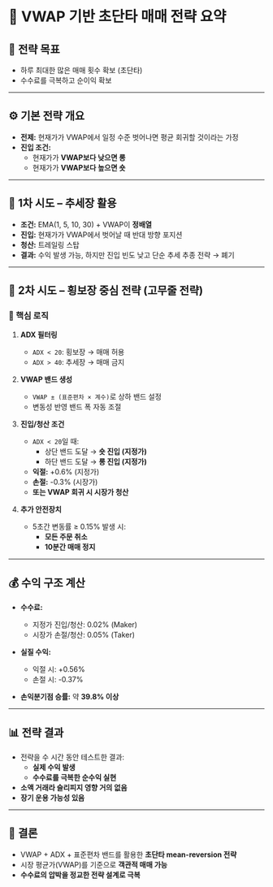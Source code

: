 # 🎯 VWAP 기반 초단타 매매 전략 요약

## 📌 전략 목표
- 하루 최대한 많은 매매 횟수 확보 (초단타)
- 수수료를 극복하고 순이익 확보

---

## ⚙️ 기본 전략 개요
- **전제:** 현재가가 VWAP에서 일정 수준 벗어나면 평균 회귀할 것이라는 가정
- **진입 조건:**
  - 현재가가 **VWAP보다 낮으면 롱**
  - 현재가가 **VWAP보다 높으면 숏**

---

## 🧪 1차 시도 – 추세장 활용
- **조건:** EMA(1, 5, 10, 30) + VWAP이 **정배열**
- **진입:** 현재가가 VWAP에서 벗어날 때 반대 방향 포지션
- **청산:** 트레일링 스탑
- **결과:** 수익 발생 가능, 하지만 진입 빈도 낮고 단순 추세 추종 전략 → 폐기

---

## 🧪 2차 시도 – 횡보장 중심 전략 (고무줄 전략)

### 🧠 핵심 로직

1. **ADX 필터링**
   - `ADX < 20`: 횡보장 → 매매 허용
   - `ADX > 40`: 추세장 → 매매 금지

2. **VWAP 밴드 생성**
   - `VWAP ± (표준편차 × 계수)`로 상하 밴드 설정
   - 변동성 반영 밴드 폭 자동 조절

3. **진입/청산 조건**
   - `ADX < 20`일 때:
     - 상단 밴드 도달 → **숏 진입 (지정가)**
     - 하단 밴드 도달 → **롱 진입 (지정가)**
   - **익절:** +0.6% (지정가)
   - **손절:** -0.3% (시장가)
   - **또는 VWAP 회귀 시 시장가 청산**

4. **추가 안전장치**
   - 5초간 변동률 ≥ 0.15% 발생 시:
     - **모든 주문 취소**
     - **10분간 매매 정지**

---

## 💰 수익 구조 계산

- **수수료:**
  - 지정가 진입/청산: 0.02% (Maker)
  - 시장가 손절/청산: 0.05% (Taker)

- **실질 수익:**
  - 익절 시: +0.56%
  - 손절 시: -0.37%

- **손익분기점 승률:** 약 **39.8% 이상**

---

## 📊 전략 결과
- 전략을 수 시간 동안 테스트한 결과:
  - **실제 수익 발생**
  - **수수료를 극복한 순수익 실현**
- **소액 거래라 슬리피지 영향 거의 없음**
- **장기 운용 가능성 있음**

---

## 🧩 결론
- VWAP + ADX + 표준편차 밴드를 활용한 **초단타 mean-reversion 전략**
- 시장 평균가(VWAP)를 기준으로 **객관적 매매 가능**
- **수수료의 압박을 정교한 전략 설계로 극복**